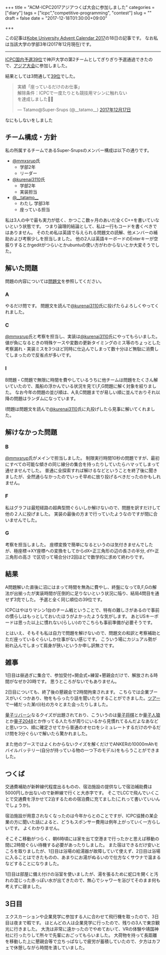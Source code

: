 +++
title = "ACM-ICPC2017アジアつくば大会に参加しました"
categories = ["diary"]
tags = ["icpc","competitive-programming", "contest"]
slug = ""
draft = false 
date = "2017-12-18T01:30:00+09:00"

+++

この記事は[Kobe University Advent Calendar 2017](https://adventar.org/calendars/2491)の18日の記事です。
なお私は当該大学の学部3年(2017年12月現在)です。

---

[ICPC国内予選39位](https://icpc.iisf.or.jp/2017-tsukuba/results/)で神戸大学の第2チームとしてぎりぎり予選通過できたので、[アジア大会](https://icpc.iisf.or.jp/2017-tsukuba/)に参加しました。

結果としては3問通して[39位](http://icpc2017.yamagula.ic.i.u-tokyo.ac.jp/standings/)でした。

<!--more-->

<blockquote class="twitter-tweet" data-lang="ja"><p lang="ja" dir="ltr">実績「座っているだけのお仕事」<br>解除条件：ICPCで一度たりとも競技用マシンに触れない<br>を達成しました💺💤</p>&mdash; Tatamo@Super-Srups (@__tatamo__) <a href="https://twitter.com/__tatamo__/status/942290374382383104?ref_src=twsrc%5Etfw">2017年12月17日</a></blockquote>
<script async src="https://platform.twitter.com/widgets.js" charset="utf-8"></script>
なにもしないをしました

## チーム構成・方針
私の所属するチームであるSuper-Srupsのメンバー構成は以下の通りです。

* [@mmxsrup](https://twitter.com/mmxsrup)氏
	* 学部2年
	* リーダー
* [@kurenai3110](https://twitter.com/kurenai3110)氏
	* 学部2年
	* 実装担当
* [@\_\_tatamo\_\_](https://twitter.com/__tatamo__)
	* わたし 学部3年
	* 座っている担当

私は3人の中で最も実力が低く、かつここ数ヶ月のあいだ全くC++を書いていないという状態です。
つまり論理的結論として、私は一行もコードを書くべきではありません。
そのため私は英語で与えられる問題文の読解、他メンバーの補助および考察少しを担当しました。
他の2人は英語キーボードのEnterキーが空振りするとかgeditがつらいとかubuntuの使い方がわからないとか大変そうでした。

## 解いた問題
問題の内容については[問題文](https://storage.googleapis.com/icpcsec/icpc2017-regional/problems.pdf)を参照してください。

### A
やるだけ問です。
問題文を読んで[@kurenai3110](https://twitter.com/kurenai3110)氏に投げたらよろしくやってくれました。

### C
[@mmxsrup](https://twitter.com/mmxsrup)氏と考察を担当し、実装は[@kurenai3110](https://twitter.com/kurenai3110)氏にやってもらいました。
値が負になるときの特殊ケースや変数の更新タイミングのミス等のちょっとした考察漏れ・実装ミスを3つほど同時に仕込んでしまって数十分ほど無駄に消費してしまったので反省点が多いです。

### I
B問題・C問題で無限に時間を費やしているうちに他チームは問題をたくさん解いていたので、風船の浮かんでいる状況を見てI,F,G問題に解く対象を絞りました。
なお今年の問題の並び順は、A,B,C問題までが易しい順に並んでおりそれ以降の問題はランダムになっています。

I問題は問題文を読んで[@kurenai3110](https://twitter.com/kurenai3110)氏に丸投げしたら見事に解いてくれました。

## 解けなかった問題
### B
[@mmxsrup](https://twitter.com/mmxsrup)氏がメインで担当しました。
制限実行時間10秒の問題ですが、最初にすべての可能な傾きの同じ線分の集合を持ったりしていたらハマってしまって通せませんでした。
普通に全探索すれば解けるなどということを終了後に聞きましたが、全然通らなかったのでいっそ早めに放り投げるべきだったのかもしれません。

### F
私はグラフは最短経路の超典型問ぐらいしか解けないので、問題を訳すだけして他の２人に投げました。
実装の最後の方まで行っていたようなのですが間に合いませんでした。

### G
考察を担当しました。
座標変換で簡単になるというのは気付きませんでしたが、極座標→XY座標への変換をしてからdX=正三角形の辺の長さの半分, dY=正三角形の高さ で区切って場合分け2回ほどで数学的に求めて終わりです。

## 結果
A問題解いた直後に沼にはまって時間を無為に費やし、終盤になってB,F,Gの解法が出揃ったが実装時間が圧倒的に足りないという状況に陥り、結局4問目を通せず3完でした。
予選と全く同じ順位の39位です。

ICPCはやはりマシン1台のチーム戦ということで、特有の難しさがあるので事前の慣らしはもっとしておいたほうがよかったような気がします。
あとUSキーボードは思った以上に慣れない(らしい)のでこちらも事前準備が必要そうです。

とはいえ、そもそも私は自力で問題を解けないので、問題文の和訳と考察補助とただ座っているぐらいしか仕事がない感じです。
こういう場にカジュアル勢が紛れ込んでしまって肩身が狭いというか申し訳無さです。

## 雑事
1日目は昼過ぎに集合で、参加受付+開会式+練習+懇親会だけで、解放される時間がなぜか20時です。
思うところがないでもありません。

2日目についても、終了後の懇親会で2時間拘束されます。
こちらでは企業ブースがいくつかあり、物をもらったり話を聞いたりすることができました。[ツアー](2017/09/17/indeed-austin-tour/)で一緒だった某r(i)社の方々とまた会ったりしました。

[量子リバーシ](https://proc-cpuinfo.fixstars.com/2017/12/in-house-procon-06-announcement/)なるクイズが出題されており、こういうのは[量子将棋](http://shogitter.com/rule/108)とか[量子人狼](http://uhyo.hatenablog.com/entry/2016/04/22/161011)とか[量子2048](https://uhyohyo.net/quantum2048/)とか作ってる人たちが周りにいるから見慣れてるんだよなあなどと思いつつ、順に確定させてから普通のオセロをシミュレートするだけのやるだけ問を3分ぐらいで解いたら驚かれました。

また他のブースではよくわからないクイズを解くだけでANKERの10000mAhモバイルバッテリー(自分が持っている物の一つ下のモデル)をもらうことができました。

## つくば
交通費補助が新幹線代程度出るものの、宿泊施設の提供なしで宿泊補助費は5000円しか出ないので新幹線で行くと大赤字です。
そこでLCCで飛んでいくことで交通費を浮かせて2泊するための宿泊費に充てました(これって書いていいんでしょうか)。

宿泊施設が用意されなくなったのは今年からとのことですが、ICPC協賛の某企業の方に聞いた話によると、どうもスポンサー費用は例年上がっていく一方らしいです。
よくわかりません。

そこそこ移動がつらく、朝6時頃には家を出て空港まで行ったかと思えば移動の間に2時間ぐらい待機する必要があったりしました。
また宿はできるだけ安いところを取りましたが、1日目は浴場の給湯器が故障していて使えず、2日目は浴場に入ることはできたものの、あまりにお湯がぬるいので仕方なくサウナで温まるなどすることになりました。

1日目は部屋に備え付けの浴室を使いましたが、湯を張るために蛇口を開くと汚れの混じった赤っぽい水が出てきたので、無心でシャワーを浴びてそのまま何も考えずに寝ました。

## 3日目
エクスカーションや企業見学に参加する人に合わせて飛行機を取ったので、3日目は夜まで暇です。
ほとんどの人は企業見学に行ったので、残りの3人で東京観光に行きました。
大洗は非常に遠かったのでやめておいて、VRの体験や靖国神社に行ったりして所々で先輩におごってもらいました。
大荷物を持って長距離を移動した上に懇親会等で立ちっぱなしで疲労が蓄積していたので、夕方はカフェで休憩しながら時間を潰していました。
